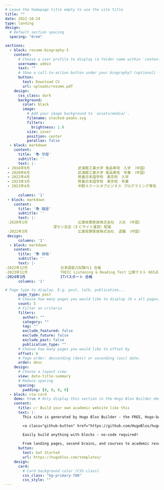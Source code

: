 ```yaml
---
# Leave the homepage title empty to use the site title
title: ""
date: 2022-10-24
type: landing
design:
  # Default section spacing
  spacing: "6rem"

sections:
  - block: resume-biography-3
    content:
      # Choose a user profile to display (a folder name within `content/authors/`)
      username: admin
      text: ""
      # Show a call-to-action button under your biography? (optional)
      button:
        text: Download CV
        url: uploads/resume.pdf
    design:
      css_class: dark
      background:
        color: black
        image:
          # Add your image background to `assets/media/`.
          filename: stacked-peaks.svg
          filters:
            brightness: 1.0
          size: cover
          position: center
          parallax: false
  - block: markdown
    content:
      title: '📚 学歴'
      subtitle: ''
      text: |-
 - 2016年9月						武漢軽工業大学 食品専攻　入学　（中国）						 - 
 - 2020年6月						武漢軽工業大学 食品専攻　卒業　（中国）
 - 2022年4月						修曼日本語学校　東京校　入学
 - 2023年3月						修曼日本語学校　東京校　卒業
 - 2023年4月						中野スクールオブビジネス プログラミング専攻　入学
                                                                                       現在、就学中					 design:
      columns: '1'
 - block: markdown
    content:
      title: '📚 職歴'
      subtitle: ''
      text: |-
 -2020年1月						広東玫獅家居株式会社  入社　（中国）
                      深セン支店（ＥＣサイト運営）配属
 -2022年3月						広東玫獅家居株式会社  退職　（中国）												
 design:
      columns: '1'
  - block: markdown
    content:
      title: '📚 資格'
      subtitle: ''
      text: |-
-2022年12月				日本語能力試験Ｎ1 合格							
-2023年11月				TOEIC Listening & Reading Test 公開テスト 665点取得
-2024年3⽉				ITパスポート 合格																					     以上						design:
      columns: '1'  

# Page type to display. E.g. post, talk, publication...
      page_type: post
      # Choose how many pages you would like to display (0 = all pages)
      count: 5
      # Filter on criteria
      filters:
        author: ""
        category: ""
        tag: ""
        exclude_featured: false
        exclude_future: false
        exclude_past: false
        publication_type: ""
      # Choose how many pages you would like to offset by
      offset: 0
      # Page order: descending (desc) or ascending (asc) date.
      order: desc
    design:
      # Choose a layout view
      view: date-title-summary
      # Reduce spacing
      spacing:
        padding: [0, 0, 0, 0]
  - block: cta-card
    demo: true # Only display this section in the Hugo Blox Builder demo site
    content:
      title: 👉 Build your own academic website like this
      text: |-
        This site is generated by Hugo Blox Builder - the FREE, Hugo-based open source website builder trusted by 250,000+ academics like you.

        <a class="github-button" href="https://github.com/HugoBlox/hugo-blox-builder" data-color-scheme="no-preference: light; light: light; dark: dark;" data-icon="octicon-star" data-size="large" data-show-count="true" aria-label="Star HugoBlox/hugo-blox-builder on GitHub">Star</a>

        Easily build anything with blocks - no-code required!
        
        From landing pages, second brains, and courses to academic resumés, conferences, and tech blogs.
      button:
        text: Get Started
        url: https://hugoblox.com/templates/
    design:
      card:
        # Card background color (CSS class)
        css_class: "bg-primary-700"
        css_style: ""
---
```

